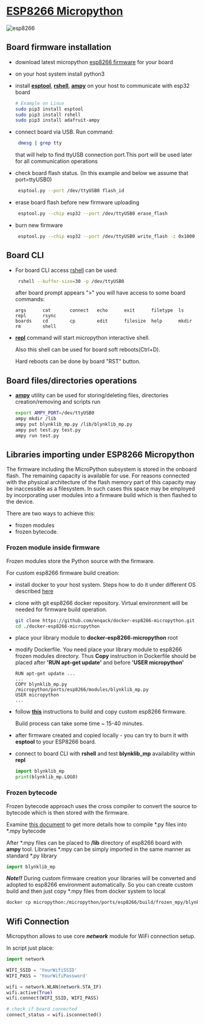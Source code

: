 # [ESP8266 Micropython][esp8266]

![esp8266][esp8266-banner]
## Board firmware installation

 - download latest micropython [esp8266 firmware][micropython-download] for your board
 - on your host system install python3 
 - install **[esptool][micropython-esptool]**, **[rshell][micropython-rshell]**, **[ampy][micropython-ampy]** on your host to communicate with esp32 board
    ```bash
    # Example on Linux 
    sudo pip3 install esptool
    sudo pip3 install rshell
    sudo pip3 install adafruit-ampy
    ```

 - connect board via USB. Run command: 
   ```bash
    dmesg | grep tty
   ```
    that will help to find ttyUSB connection port.This port will be used later for all communication operations
     
 - check board flash status. (In this example and below we assume that port=ttyUSB0)
   ```bash
    esptool.py --port /dev/ttyUSB0 flash_id
   ```
  
 - erase board flash before new firmware uploading
   ```bash
    esptool.py --chip esp32 --port /dev/ttyUSB0 erase_flash
   ```
    
 - burn new firmware
   ```bash
    esptool.py --chip esp32 --port /dev/ttyUSB0 write_flash -z 0x1000 [your esp32 firmware .bin]
   ```

## Board CLI

 - For board CLI access [rshell][micropython-rshell] can be used:
   ```bash
    rshell --buffer-size=30 -p /dev/ttyUSB0
   ```
   after board prompt appears ">" you will have access to some board commands:
   ```text
   args      cat       connect   echo      exit      filetype  ls        repl      rsync
   boards    cd        cp        edit      filesize  help      mkdir     rm        shell 
   ```
 - **[repl][micropython-repl]** command will start micropython interactive shell.
 
   Also this shell can be used for board soft reboots(Ctrl+D).
    
   Hard reboots can be done by board "RST" button.
   
   
## Board files/directories operations
  
 - **[ampy][micropython-ampy]** utility can be used for storing/deleting files,
   directories creation/removing and scripts run
   ```bash
   export AMPY_PORT=/dev/ttyUSB0
   ampy mkdir /lib
   ampy put blynklib_mp.py /lib/blynklib_mp.py
   ampy put test.py test.py
   ampy run test.py
   ```
   

## Libraries importing under ESP8266 Micropython 

The firmware including the MicroPython subsystem is stored in the onboard flash.
The remaining capacity is available for use. For reasons connected with the physical architecture
of the flash memory part of this capacity may be inaccessible as a filesystem. In such cases this space
may be employed by incorporating user modules into a firmware build which is then flashed to the device.

There are two ways to achieve this:
 - frozen modules
 - frozen bytecode.
  
 

### Frozen module inside firmware
Frozen modules store the Python source with the firmware.

For custom esp8266 firmware build creation:
 - install docker to your host system. Steps how to do it under different OS described [here][docker-install]  
 - clone with git esp8266 docker repository. Virtual environment will be needed for firmware build operation.
    ```bash
   git clone https://github.com/enqack/docker-esp8266-micropython.git
   cd ./docker-esp8266-micropython
   ```
 - place your library module to **docker-esp8266-micropython** root
 - modify Dockerfile. You need place your library module to esp8266 frozen modules directory.
   Thus **Copy** instruction in Dockerfile should be placed after **'RUN apt-get update'** and before **'USER micropython'**
   ```text
   RUN apt-get update ...
   ...    
   COPY blynklib_mp.py /micropython/ports/esp8266/modules/blynklib_mp.py
   USER micropython
   ...
   ```
 - follow **[this][esp8266-build-docker]** instructions to build and copy custom esp8266 firmware.
   
   Build process can take some time ~ 15-40 minutes.
  
 - after firmware created and copied locally - you can try to burn it with **esptool** to your ESP8266 board.
 - connect to board CLI with **rshell** and test **blynklib_mp** availability within **repl**
   ```python
   import blynklib_mp
   print(blynklib_mp.LOGO)
   ``` 
   

### Frozen bytecode
Frozen bytecode approach uses the cross compiler to convert the source to bytecode which is then stored with the firmware.

Examine [this document][blynk-esp32-readme] to get more details how to compile *.py files into *.mpy bytecode

After *.mpy files can be placed to **/lib** directory of esp8266 board with **ampy** tool. Libraries *.mpy can be simply imported
in the same manner as standard *.py library
```python
import blynklib_mp
``` 

***Note!!*** During custom firmware creation your libraries will be converted and adopted to esp8266 environment
automatically. So you can create custom build and then just copy *.mpy files from docker system to local
```bash
docker cp micropython:/micropython/ports/esp8266/build/frozen_mpy/blynklib_mp.mpy blynklib_mp.mpy
```


## Wifi Connection
Micropython allows to use core ***network*** module for WiFi connection setup. 

In script just place:
```python
import network

WIFI_SSID = 'YourWifiSSID'
WIFI_PASS = 'YourWifiPassword'

wifi = network.WLAN(network.STA_IF)
wifi.active(True)
wifi.connect(WIFI_SSID, WIFI_PASS)

# check if board connected 
connect_status = wifi.isconnected()
```               
  
 
  [esp8266]: https://en.wikipedia.org/wiki/ESP8266
  [esp8266-banner]: http://arduino.ua/products_pictures/large_AOC400-1.jpg
  [micropython-download]: http://micropython.org/download#esp8266
  [micropython-repl]: https://docs.micropython.org/en/latest/esp8266/tutorial/repl.html
  [micropython-ampy]: https://github.com/pycampers/ampy
  [micropython-rshell]: https://github.com/dhylands/rshell
  [micropython-esptool]: https://github.com/espressif/esptool
  [micropython-mpy-cross]: https://pypi.org/project/mpy-cross/
  [esp8266-build-docker]: https://github.com/enqack/docker-esp8266-micropython
  [docker-install]: https://docs.docker.com/install/linux/docker-ce/ubuntu/
  [blynk-esp32-readme]: https://github.com/blynkkk/lib-python/blob/master/examples/esp32/README.md
